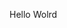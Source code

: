 Hello Wolrd































































































































































































































































































































































































































































































































































































































































































































































































































































































































































































































































































































































































































































































































































































































































































































































































































































































































































































































































































































































































































































































































































































































































































































































































































































































































































































































































































































































